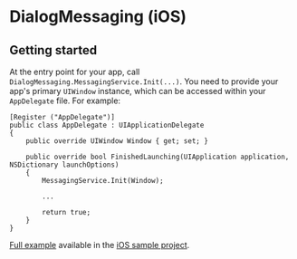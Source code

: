 # DialogMessaging (iOS)

## Getting started

At the entry point for your app, call `DialogMessaging.MessagingService.Init(...)`. You need to provide your app's primary `UIWindow` instance, which can be accessed within your `AppDelegate` file. For example:

```
[Register ("AppDelegate")]
public class AppDelegate : UIApplicationDelegate
{
    public override UIWindow Window { get; set; }

    public override bool FinishedLaunching(UIApplication application, NSDictionary launchOptions)
    {
        MessagingService.Init(Window);

        ...

        return true;
    }
}
```

[Full example](https://github.com/lewisbennett/dialog-messaging/blob/release-1.0.0/samples/Sample.iOS/AppDelegate.cs) available in the [iOS sample project](https://github.com/lewisbennett/dialog-messaging/tree/release-1.0.0/samples/Sample.iOS).
